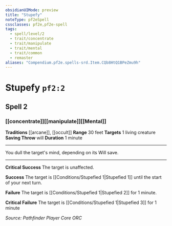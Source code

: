 ```yaml
---
obsidianUIMode: preview
title: "Stupefy"
noteType: pf2eSpell
cssclasses: pf2e,pf2e-spell
tags:
  - spell/level/2
  - trait/concentrate
  - trait/manipulate
  - trait/mental
  - trait/common
  - remaster
aliases: "Compendium.pf2e.spells-srd.Item.CQb8HtQ1BPeZmu9h" 
---
```

# Stupefy  `pf2:2`  
## Spell 2
### [[concentrate]][[manipulate]][[Mental]]
**Traditions** [[arcane]], [[occult]]
**Range** 30 feet
**Targets** 1 living creature
**Saving Throw**  will
**Duration** 1 minute
* * * 
You dull the target's mind, depending on its Will save.

* * *

**Critical Success** The target is unaffected.

**Success** The target is [[Conditions/Stupefied 1|Stupefied 1]] until the start of your next turn.

**Failure** The target is [[Conditions/Stupefied 1|Stupefied 2]] for 1 minute.

**Critical Failure** The target is [[Conditions/Stupefied 1|Stupefied 3]] for 1 minute

*Source: Pathfinder Player Core*
*ORC*